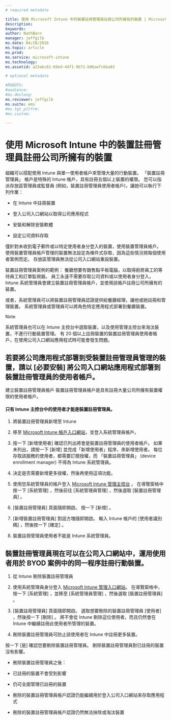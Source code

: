 ```yaml
---
# required metadata

title: 使用 Microsoft Intune 中的裝置註冊管理員註冊公司所擁有的裝置 | Microsoft Intune
description:
keywords:
author: NathBarn
manager: jeffgilb
ms.date: 04/28/2016
ms.topic: article
ms.prod:
ms.service: microsoft-intune
ms.technology:
ms.assetid: a23abc61-69ed-44f1-9b71-b86aefc6ba03

# optional metadata

#ROBOTS:
#audience:
#ms.devlang:
ms.reviewer: jeffgilb
ms.suite: ems
#ms.tgt_pltfrm:
#ms.custom:

---
```


# 使用 Microsoft Intune 中的裝置註冊管理員註冊公司所擁有的裝置
組織可以搭配使用 Intune 與單一使用者帳戶來管理大量的行動裝置。  「裝置註冊管理員」 帳戶是特殊的 Intune 帳戶，具有註冊五個以上裝置的權限。 您可以指派存放區管理員或監督員 (例如，裝置註冊管理員使用者帳戶)，讓她可以執行下列作業：

-   在 Intune 中註冊裝置

-   登入公司入口網站以取得公司應用程式

-   安裝和解除安裝軟體

-   設定公司資料存取

僅針對未收到電子郵件或以特定使用者身分登入的裝置，使用裝置管理員帳戶。 使用裝置管理員帳戶管理的裝置無法設定為條件式存取，因為這些情況視每個使用者案例而定。 存放區管理員無法從公司入口網站重設裝置。

裝置註冊管理員案例的範例： 餐廳想要有銷售點平板電腦，以取得廚房員工的等待員工和訂單監視器。 員工永遠不需要存取公司資料或以使用者身分登入。 Intune 系統管理員會建立裝置註冊管理員帳戶，並使用該帳戶註冊公司所擁有的裝置。

或者，系統管理員可以將裝置註冊管理員認證提供給餐廳經理，讓他或她註冊和管理裝置。 系統管理員或管理員可以將角色特定應用程式部署到餐廳裝置。

> [!NOTE]
> 系統管理員也可以在 Intune 主控台中選取裝置，以及使用管理主控台來淘汰裝置，不進行行動裝置管理。 有 20 個以上註冊裝置的裝置註冊管理員使用者帳戶，在使用公司入口網站應用程式時可能會發生問題。

## 若要將公司應用程式部署到受裝置註冊管理員管理的裝置，請以 [必要安裝] 將公司入口網站應用程式部署到裝置註冊管理員的使用者帳戶。
建立裝置註冊管理員帳戶 裝置註冊管理員帳戶是具有註冊大量公司所擁有裝置權限的使用者帳戶。

#### 只有 Intune 主控台中的使用者才能是裝置註冊管理員。

1.  將裝置註冊管理員新增至 Intune

2.  移至 [Microsoft Intune 帳戶入口網站](http://go.microsoft.com/fwlink/?LinkId=698854)，並登入系統管理員帳戶。

3.  按一下 [新增使用者] 確認已列出將會是裝置註冊管理員的使用者帳戶。 如果未列出，請按一下 [新增]  並完成「新增使用者」程序，來新增使用者。 每位存取該服務的使用者，都需要訂閱授權，而 「裝置註冊管理員」 (device enrollment manager) 不得為 Intune 系統管理員。

4.  決定是否需要新增更多授權，然後再使用這項功能。

5.  使用您系統管理員的帳戶登入 [Microsoft Intune 管理主控台](http://manage.microsoft.com) 。 在導覽窗格中按一下 [系統管理] ，然後前往 [系統管理員管理]  ，然後選取 [裝置註冊管理員] 。

6.  [裝置註冊管理員] 頁面隨即開啟。 按一下 [新增] 。

7.  [新增裝置註冊管理員]  對話方塊隨即開啟。 輸入 Intune 帳戶的 [使用者識別碼]  ，然後按一下 [確定] 。

8.  裝置註冊管理員使用者不能是 Intune 系統管理員。

## 裝置註冊管理員現在可以在公司入口網站中，運用使用者用於 BYOD 案例中的同一程序註冊行動裝置。

1.  從 Intune 刪除裝置註冊管理員

2.  使用系統管理員身分登入 [Microsoft Intune 管理入口網站](http://manage.microsoft.com)。 在導覽窗格中，按一下 [系統管理]  ，並移至 [系統管理員管理]  ，然後選取 [裝置註冊管理員] 。

3.  [裝置註冊管理員] 頁面隨即開啟。 選取想要刪除的裝置註冊管理員 [使用者]  ，然後按一下 [刪除] 。 將不會從 Intune 刪除這位使用者，而且仍然會在 Intune 中繼續註冊此使用者所管理的裝置。

4.  刪除裝置註冊管理員可防止該使用者在 Intune 中註冊更多裝置。

按一下 [是]  確認您要刪除裝置註冊管理員。 刪除裝置註冊管理員對已註冊的裝置沒有影響。

-   刪除裝置註冊管理員之後：

-   已註冊的裝置不會受到影響

-   仍可全面管理已註冊的裝置

-   刪除的裝置註冊管理員帳戶認證仍能繼續用於登入公司入口網站來存取應用程式

-   刪除的裝置註冊管理員帳戶認證仍然無法抹除或淘汰裝置


<!--HONumber=May16_HO2-->


